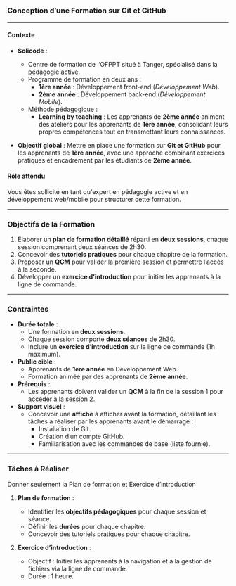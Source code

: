 ### **Conception d’une Formation sur Git et GitHub**

---

#### **Contexte**

- **Solicode** :

  - Centre de formation de l’OFPPT situé à Tanger, spécialisé dans la pédagogie active.
  - Programme de formation en deux ans :
    - **1ère année** : Développement front-end (_Développement Web_).
    - **2ème année** : Développement back-end (_Développement Mobile_).
  - Méthode pédagogique :
    - **Learning by teaching** : Les apprenants de **2ème année** animent des ateliers pour les apprenants de **1ère année**, consolidant leurs propres compétences tout en transmettant leurs connaissances.

- **Objectif global** : Mettre en place une formation sur **Git et GitHub** pour les apprenants de **1ère année**, avec une approche combinant exercices pratiques et encadrement par les étudiants de **2ème année**.

#### **Rôle attendu**

Vous êtes sollicité en tant qu'expert en pédagogie active et en développement web/mobile pour structurer cette formation.

---

### **Objectifs de la Formation**

1. Élaborer un **plan de formation détaillé** réparti en **deux sessions**, chaque session comprenant deux séances de 2h30.
2. Concevoir des **tutoriels pratiques** pour chaque chapitre de la formation.
3. Proposer un **QCM** pour valider la première session et permettre l’accès à la seconde.
4. Développer un **exercice d’introduction** pour initier les apprenants à la ligne de commande.

---

### **Contraintes**

- **Durée totale** :
  - Une formation en **deux sessions**.
  - Chaque session comporte **deux séances** de 2h30.
  - Inclure un **exercice d’introduction** sur la ligne de commande (1h maximum).
- **Public cible** :
  - Apprenants de **1ère année** en Développement Web.
  - Formation animée par des apprenants de **2ème année**.
- **Prérequis** :
  - Les apprenants doivent valider un **QCM** à la fin de la session 1 pour accéder à la session 2.
- **Support visuel** :
  - Concevoir une **affiche** à afficher avant la formation, détaillant les tâches à réaliser par les apprenants avant le démarrage :
    - Installation de Git.
    - Création d’un compte GitHub.
    - Familiarisation avec les commandes de base (liste fournie).

---

### **Tâches à Réaliser**

Donner seulement la Plan de formation et Exercice d’introduction

1. **Plan de formation** :

   - Identifier les **objectifs pédagogiques** pour chaque session et séance.
   - Définir les **durées** pour chaque chapitre.
   - Concevoir des tutoriels pratiques pour chaque chapitre.

2. **Exercice d’introduction** :
   - Objectif : Initier les apprenants à la navigation et à la gestion de fichiers via la ligne de commande.
   - Durée : 1 heure.
